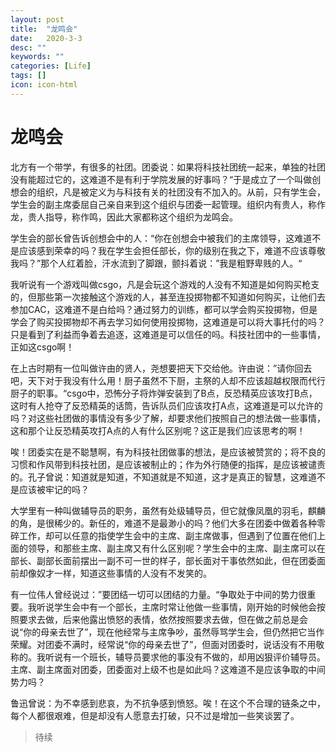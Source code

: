 ```yaml
---
layout: post
title:  "龙鸣会"
date:   2020-3-3
desc: ""
keywords: ""
categories: [Life]
tags: []
icon: icon-html
---
```


# 龙鸣会

北方有一个带学，有很多的社团。团委说：如果将科技社团统一起来，单独的社团没有能超过它的，这难道不是有利于学院发展的好事吗？“于是成立了一个叫做创想会的组织，凡是被定义为与科技有关的社团没有不加入的。从前，只有学生会，学生会的副主席委屈自己亲自来到这个组织与团委一起管理。组织内有贵人，称作龙，贵人指导，称作鸣，因此大家都称这个组织为龙鸣会。

学生会的部长曾告诉创想会中的人：“你在创想会中被我们的主席领导，这难道不是应该感到荣幸的吗？我在学生会担任部长，你的级别在我之下，难道不应该尊敬我吗？”那个人红着脸，汗水流到了脚跟，颤抖着说：”我是粗野卑贱的人。“

我听说有一个游戏叫做csgo，凡是会玩这个游戏的人没有不知道是如何购买枪支的，但那些第一次接触这个游戏的人，甚至连投掷物都不知道如何购买，让他们去参加CAC，这难道不是白给吗？通过努力的训练，都可以学会购买投掷物，但是学会了购买投掷物却不再去学习如何使用投掷物，这难道是可以将大事托付的吗？只是看到了利益而争着去追逐，这难道是可以信任的吗。科技社团中的一些事情，正如这csgo啊！

在上古时期有一位叫做许由的贤人，尧想要把天下交给他。许由说：”请你回去吧，天下对于我没有什么用！厨子虽然不下厨，主祭的人却不应该超越权限而代行厨子的职事。“csgo中，恐怖分子将炸弹安装到了B点，反恐精英应该攻打B点，这时有人抢夺了反恐精英的话筒，告诉队员们应该攻打A点，这难道是可以允许的吗？对这些社团做的事情没有多少了解，却要求他们按照自己的想法做一些事情，这和那个让反恐精英攻打A点的人有什么区别呢？这正是我们应该思考的啊！

唉！团委实在是不聪慧啊，有为科技社团做事的想法，是应该被赞赏的；将不良的习惯和作风带到科技社团，是应该被制止的；作为外行随便的指挥，是应该被谴责的。孔子曾说：知道就是知道，不知道就是不知道，这才是真正的智慧，这难道不是应该被牢记的吗？

大学里有一种叫做辅导员的职务，虽然有处级辅导员，但它就像凤凰的羽毛，麒麟的角，是很稀少的。新任的，难道不是最渺小的吗？他们大多在团委中做着各种零碎工作，却可以任意的指使学生会中的主席、副主席做事，但遇到了位置在他们上面的领导，和那些主席、副主席又有什么区别呢？学生会中的主席、副主席可以在部长、副部长面前摆出一副不可一世的样子，部长面对干事依然如此，但在团委面前却像奴才一样，知道这些事情的人没有不发笑的。

有一位伟人曾经说过：”要团结一切可以团结的力量。“争取处于中间的势力很重要。我听说学生会中有一个部长，主席时常让他做一些事情，刚开始的时候他会按照要求去做，后来他露出愤怒的表情，依然按照要求去做，但在做之前总是会说“你的母亲去世了”，现在他经常与主席争吵，虽然辱骂学生会，但仍然把它当作荣耀。对团委不满时，经常说“你的母亲去世了”，但面对团委时，说话没有不用敬称的。我听说有一个班长，辅导员要求他的事没有不做的，却用凶狠评价辅导员。主席、副主席面对团委，团委面对上级不也是如此吗？这难道不是应该争取的中间势力吗？

鲁迅曾说：为不幸感到悲哀，为不抗争感到愤怒。唉！在这个不合理的链条之中，每个人都很艰难，但是却没有人愿意去打破，只不过是增加一些笑谈罢了。



> 待续



